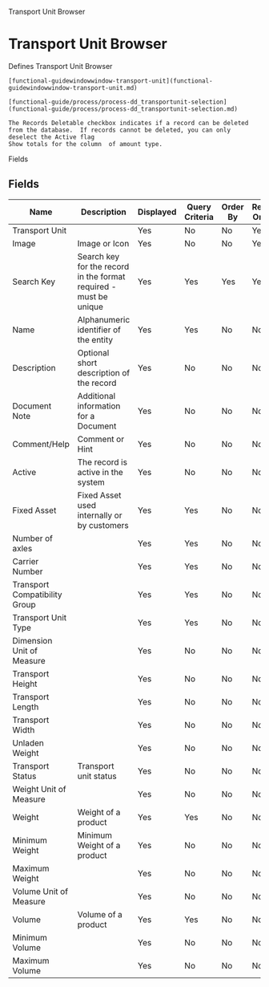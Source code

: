 
Transport Unit Browser
# Transport Unit Browser


Defines Transport Unit Browser

```
[functional-guidewindowwindow-transport-unit](functional-guidewindowwindow-transport-unit.md)
```

```
[functional-guide/process/process-dd_transportunit-selection](functional-guide/process/process-dd_transportunit-selection.md)
```

```
The Records Deletable checkbox indicates if a record can be deleted from the database.  If records cannot be deleted, you can only deselect the Active flag
Show totals for the column  of amount type.
```
Fields
## Fields




Name                          | Description                                                       | Displayed | Query Criteria | Order By | Read Only | Mandatory
----------------------------- | ----------------------------------------------------------------- | --------- | -------------- | -------- | --------- | ---------
Transport Unit                |                                                                   | Yes       | No             | No       | Yes       | No       
Image                         | Image or Icon                                                     | Yes       | No             | No       | Yes       | No       
Search Key                    | Search key for the record in the format required - must be unique | Yes       | Yes            | Yes      | Yes       | No       
Name                          | Alphanumeric identifier of the entity                             | Yes       | Yes            | No       | No        | No       
Description                   | Optional short description of the record                          | Yes       | No             | No       | No        | No       
Document Note                 | Additional information for a Document                             | Yes       | No             | No       | No        | No       
Comment/Help                  | Comment or Hint                                                   | Yes       | No             | No       | No        | No       
Active                        | The record is active in the system                                | Yes       | No             | No       | No        | No       
Fixed Asset                   | Fixed Asset used internally or by customers                       | Yes       | Yes            | No       | No        | No       
Number of axles               |                                                                   | Yes       | Yes            | No       | No        | No       
Carrier Number                |                                                                   | Yes       | Yes            | No       | No        | No       
Transport Compatibility Group |                                                                   | Yes       | Yes            | No       | No        | No       
Transport Unit Type           |                                                                   | Yes       | Yes            | No       | No        | No       
Dimension Unit of Measure     |                                                                   | Yes       | No             | No       | No        | No       
Transport Height              |                                                                   | Yes       | No             | No       | No        | No       
Transport Length              |                                                                   | Yes       | No             | No       | No        | No       
Transport Width               |                                                                   | Yes       | No             | No       | No        | No       
Unladen Weight                |                                                                   | Yes       | No             | No       | No        | No       
Transport Status              | Transport unit status                                             | Yes       | No             | No       | No        | No       
Weight Unit of Measure        |                                                                   | Yes       | No             | No       | No        | No       
Weight                        | Weight of a product                                               | Yes       | Yes            | No       | No        | No       
Minimum Weight                | Minimum Weight of a product                                       | Yes       | No             | No       | No        | No       
Maximum Weight                |                                                                   | Yes       | No             | No       | No        | No       
Volume Unit of Measure        |                                                                   | Yes       | No             | No       | No        | No       
Volume                        | Volume of a product                                               | Yes       | Yes            | No       | No        | No       
Minimum Volume                |                                                                   | Yes       | No             | No       | No        | No       
Maximum Volume                |                                                                   | Yes       | No             | No       | No        | No       
